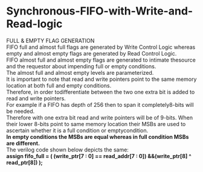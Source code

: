 # Synchronous-FIFO-with-Write-and-Read-logic

FULL & EMPTY FLAG GENERATION<br/>
FIFO full and almost full flags are generated by Write Control Logic whereas empty and almost empty flags are generated by Read Control  Logic.
<br/>FIFO almost full and almost empty flags are generated to intimate thesource and the requestor about impending full or empty conditions. <br/>The almost full and almost empty levels are parameterized.
<br/>It is important to note that read and write pointers point to the same memory location at both full and empty conditions. 
<br/>Therefore, in order todifferentiate between the two one extra bit is added to read and write pointers. 
<br/>For example if a FIFO has depth of 256 then to span it completely8-bits will be needed. 
<br/>Therefore with one extra bit read and write pointers will be of 9-bits. When their lower 8-bits point to same memory location their MSBs are used to ascertain whether it is a full condition or emptycondition. 
<br/>**In empty conditions the MSBs are equal whereas in full condition MSBs are different.** 
<br/>The verilog code shown below depicts the same:
<br/>**assign fifo_full = ( (write_ptr[7 : 0] == read_addr[7 : 0]) &&(write_ptr[8] ^ read_ptr[8]) );**
